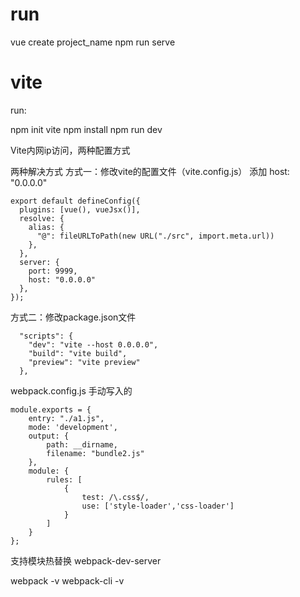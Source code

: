 # run
vue create project_name
npm run serve



# vite
run:

npm init vite
npm install
npm run dev


Vite内网ip访问，两种配置方式

两种解决方式
方式一：修改vite的配置文件（vite.config.js）
添加 host: "0.0.0.0"

```
export default defineConfig({
  plugins: [vue(), vueJsx()],
  resolve: {
    alias: {
      "@": fileURLToPath(new URL("./src", import.meta.url))
    },
  },
  server: {
    port: 9999,
    host: "0.0.0.0"
  },
});
```

方式二：修改package.json文件

```
  "scripts": {
    "dev": "vite --host 0.0.0.0",
    "build": "vite build",
    "preview": "vite preview"
  },
```

webpack.config.js 手动写入的
```
module.exports = {
    entry: "./a1.js",
    mode: 'development',
    output: {
        path: __dirname,
        filename: "bundle2.js"
    },
    module: {
        rules: [
            {
                test: /\.css$/,
                use: ['style-loader','css-loader']
            }
        ]
    }
};
```

支持模块热替换
webpack-dev-server

webpack -v
webpack-cli -v
